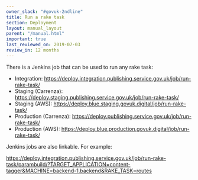 ```yaml
---
owner_slack: "#govuk-2ndline"
title: Run a rake task
section: Deployment
layout: manual_layout
parent: "/manual.html"
important: true
last_reviewed_on: 2019-07-03
review_in: 12 months
---
```


There is a Jenkins job that can be used to run any rake task:

-   Integration:
    <https://deploy.integration.publishing.service.gov.uk/job/run-rake-task/>
-   Staging (Carrenza):
    <https://deploy.staging.publishing.service.gov.uk/job/run-rake-task/>
-   Staging (AWS):
    <https://deploy.blue.staging.govuk.digital/job/run-rake-task/>
-   Production (Carrenza):
    <https://deploy.publishing.service.gov.uk/job/run-rake-task/>
-   Production (AWS):
    <https://deploy.blue.production.govuk.digital/job/run-rake-task/>

Jenkins jobs are also linkable. For example:

<https://deploy.integration.publishing.service.gov.uk/job/run-rake-task/parambuild/?TARGET_APPLICATION=content-tagger&MACHINE=backend-1.backend&RAKE_TASK=routes>
